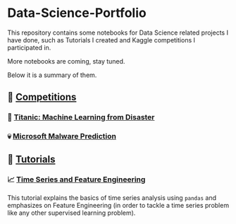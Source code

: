 # Data-Science-Portfolio
This repository contains some notebooks for Data Science related projects I have done, such as Tutorials I created and Kaggle competitions I participated in.

More notebooks are coming, stay tuned.

Below it is a summary of them.

## :checkered_flag: [Competitions](Competitions)

### :ship: [Titanic: Machine Learning from Disaster](Competitions/Titanic.ipynb)
### :skull: [Microsoft Malware Prediction](Competitions/Malware%20Prediction.ipynb)


## :green_book: [Tutorials](Tutorials)

### :chart_with_upwards_trend: [Time Series and Feature Engineering](Tutorials/Time%20Series%20Tutorial.ipynb)
This tutorial explains the basics of time series analysis using `pandas` and emphasizes on Feature Engineering (in order to tackle a time series problem like any other supervised learning problem).
